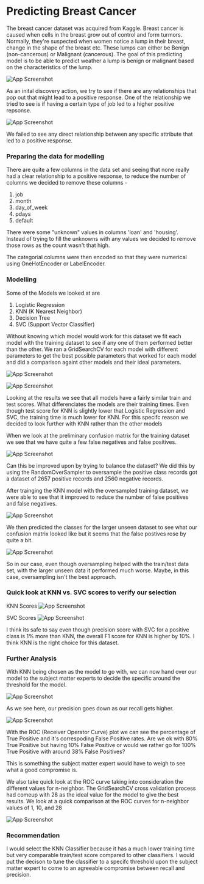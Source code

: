# Predicting Breast Cancer

The breast cancer dataset was acquired from Kaggle.
Breast cancer is caused when cells in the breast grow out of control and form turmors. Normally, they're suspected when women notice a lump in their breast, change in the shape of the breast etc.
These lumps can either be Benign (non-cancerous) or Malignant (cancerous).
The goal of this predicting model is to be able to predict weather a lump is benign or malignant based on the characteristics of the lump.

![App Screenshot](/images/unbalanced.png)

As an inital discovery action, we try to see if there are any relationships that pop out that might lead to a positive response. One of the relationship we tried to see is if having a certain type of job led to a higher positive repsonse.

![App Screenshot](/images/huntingRelation.png)

We failed to see any direct relationship between any specific attribute that led to a positive response.

### Preparing the data for modelling

There are quite a few columns in the data set and seeing that none really had a clear relationship to a positive response, to reduce the number of columns we decided to remove these columns -

1. job
2. month
3. day_of_week
4. pdays
5. default

There were some "unknown" values in columns 'loan' and 'housing'. Instead of trying to fill the unknowns with any values we decided to remove those rows as the count wasn't that high.

The categorial columns were then encoded so that they were numerical using OneHotEncoder or LabelEncoder.

### Modelling

Some of the Models we looked at are

1. Logistic Regression
2. KNN (K Nearest Neighbor)
3. Decision Tree
4. SVC (Support Vector Classifier)

Without knowing which model would work for this dataset we fit each model with the training dataset to see if any one of them performed better than the other. We ran a GridSearchCV for each model with different parameters to get the best possible parameters that worked for each model and did a comparison againt other models and their ideal parameters.

![App Screenshot](/images/modelComparison.png)

![App Screenshot](/images/modelComparisonChart.png)

Looking at the results we see that all models have a fairly similar train and test scores. What differenciates the models are their training times. Even though test score for KNN is slightly lower that Logistic Regression and SVC, the training time is much lower for KNN.
For this specifc reason we decided to look further with KNN rather than the other models

When we look at the preliminary confusion matrix for the training dataset we see that we have quite a few false negatives and false positives.

![App Screenshot](/images/confusionTraining.png)

Can this be improved upon by trying to balance the dataset?
We did this by using the RandomOverSampler to oversample the positive class records got a dataset of 2657 positive records and 2560 negative records.

After trainging the KNN model with the oversampled training dataset, we were able to see that it improved to reduce the number of false positives and false negatives.

![App Screenshot](/images/oversampledConfusion.png)

We then predicted the classes for the larger unseen dataset to see what our confusion matrix looked like but it seems that the false postives rose by quite a bit.

![App Screenshot](/images/unseenConfusion.png)

So in our case, even though oversampling helped with the train/test data set, with the larger unseen data it performed much worse. Maybe, in this case, oversampling isn't the best approach.

### Quick look at KNN vs. SVC scores to verify our selection

KNN Scores
![App Screenshot](/images/knnScores.png)

SVC Scores
![App Screenshot](/images/svcScores.png)

I think its safe to say even though precision score with SVC for a positive class is 1% more than KNN, the overall F1 score for KNN is higher by 10%. I think KNN is the right choice for this dataset.

### Further Analysis

With KNN being chosen as the model to go with, we can now hand over our model to the subject matter experts to decide the specific around the threshold for the model.

![App Screenshot](/images/thresholdScores.png)

As we see here, our precision goes down as our recall gets higher.

![App Screenshot](/images/roc.png)

With the ROC (Receiver Operator Curve) plot we can see the percentage of True Positive and it's correspoding False Positive rates. Are we ok with 80% True Positive but having 10% False Positive or would we rather go for 100% True Positive with around 38% False Positives?

This is something the subject matter expert would have to weigh to see what a good compromise is.

We also take quick look at the ROC curve taking into consideration the different values for n-neighbor. The GridSearchCV cross validation process had comeup with 28 as the ideal value for the model to give the best results.
We look at a quick comparison at the ROC curves for n-neighbor values of 1, 10, and 28

![App Screenshot](/images/multipleRoc.png)

### Recommendation

I would select the KNN Classifier because it has a much lower training time but very comparable train/test score compared to other classifiers.
I would put the decison to tune the classifier to a specifc threshold upon the subject matter expert to come to an agreeable compromise between recall and precision.
